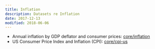 ```yaml
---
title: Inflation
description: Datasets re Inflation
date: 2017-12-13
modified: 2018-06-06
---
```


* Annual inflation by GDP deflator and consumer prices: [core/inflation](/core/inflation)
* US Consumer Price Index and Inflation (CPI): [core/cpi-us](/core/cpi-us)
